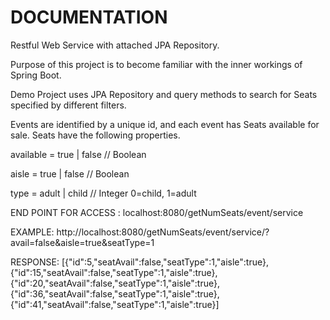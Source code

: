 # DOCUMENTATION #

Restful Web Service with attached JPA Repository. 

Purpose of this project is to become familiar with the inner workings 
of Spring Boot. 

Demo Project uses JPA Repository and query methods to search for 
Seats specified by different filters. 


Events are identified by a unique id, and each event has Seats available for sale. Seats have the following properties.

available = true | false // Boolean

aisle = true | false // Boolean

type = adult | child // Integer 0=child, 1=adult

END POINT FOR ACCESS : localhost:8080/getNumSeats/event/service


EXAMPLE: http://localhost:8080/getNumSeats/event/service/?avail=false&aisle=true&seatType=1

RESPONSE: [{"id":5,"seatAvail":false,"seatType":1,"aisle":true},{"id":15,"seatAvail":false,"seatType":1,"aisle":true},{"id":20,"seatAvail":false,"seatType":1,"aisle":true},{"id":36,"seatAvail":false,"seatType":1,"aisle":true},{"id":41,"seatAvail":false,"seatType":1,"aisle":true}]